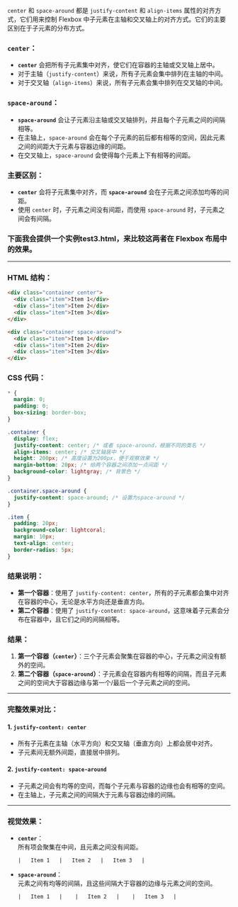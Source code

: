 `center` 和 `space-around` 都是 `justify-content` 和 `align-items` 属性的对齐方式，它们用来控制 Flexbox 中子元素在主轴和交叉轴上的对齐方式。它们的主要区别在于子元素的分布方式。

### `center`：
- **`center`** 会把所有子元素集中对齐，使它们在容器的主轴或交叉轴上居中。
- 对于主轴（`justify-content`）来说，所有子元素会集中排列在主轴的中间。
- 对于交叉轴（`align-items`）来说，所有子元素会集中排列在交叉轴的中间。

### `space-around`：
- **`space-around`** 会让子元素沿主轴或交叉轴排列，并且每个子元素之间的间隔相等。
- 在主轴上，`space-around` 会在每个子元素的前后都有相等的空间，因此元素之间的间距大于元素与容器边缘的间距。
- 在交叉轴上，`space-around` 会使得每个元素上下有相等的间距。

### 主要区别：
- **`center`** 会将子元素集中对齐，而 **`space-around`** 会在子元素之间添加均等的间距。
- 使用 `center` 时，子元素之间没有间距，而使用 `space-around` 时，子元素之间会有间隔。

### 下面我会提供一个实例test3.html，来比较这两者在 Flexbox 布局中的效果。

---

### HTML 结构：

```html
<div class="container center">
  <div class="item">Item 1</div>
  <div class="item">Item 2</div>
  <div class="item">Item 3</div>
</div>

<div class="container space-around">
  <div class="item">Item 1</div>
  <div class="item">Item 2</div>
  <div class="item">Item 3</div>
</div>
```

### CSS 代码：

```css
* {
  margin: 0;
  padding: 0;
  box-sizing: border-box;
}

.container {
  display: flex;
  justify-content: center; /* 或者 space-around，根据不同的类名 */
  align-items: center; /* 交叉轴居中 */
  height: 200px; /* 高度设置为200px，便于观察效果 */
  margin-bottom: 20px; /* 给两个容器之间添加一点间距 */
  background-color: lightgray; /* 背景色 */
}

.container.space-around {
  justify-content: space-around; /* 设置为space-around */
}

.item {
  padding: 20px;
  background-color: lightcoral;
  margin: 10px;
  text-align: center;
  border-radius: 5px;
}
```

### 结果说明：

- **第一个容器**：使用了 `justify-content: center`，所有的子元素都会集中对齐在容器的中心，无论是水平方向还是垂直方向。
- **第二个容器**：使用了 `justify-content: space-around`，这意味着子元素会分布在容器中，且它们之间的间隔相等。

### 结果：

1. **第一个容器（`center`）**：三个子元素会聚集在容器的中心，子元素之间没有额外的空间。
2. **第二个容器（`space-around`）**：子元素会在容器内有相等的间隔，而且子元素之间的空间大于容器边缘与第一个/最后一个子元素之间的空间。

---

### 完整效果对比：
#### **1. `justify-content: center`**
- 所有子元素在主轴（水平方向）和交叉轴（垂直方向）上都会居中对齐。
- 子元素间无额外间距，直接居中排列。

#### **2. `justify-content: space-around`**
- 子元素之间会有均等的空间，而每个子元素与容器的边缘也会有相等的空间。
- 在主轴上，子元素之间的间隔大于元素与容器边缘的间隔。

---

### 视觉效果：

- **`center`**：  
  所有项会聚集在中间，且元素之间没有间距。
  
  ```
  |   Item 1   |   Item 2   |   Item 3   |
  ```

- **`space-around`**：  
  元素之间有均等的间隔，且这些间隔大于容器的边缘与元素之间的空间。

  ```
  |   Item 1   |    |   Item 2   |    |   Item 3   |
  ```

